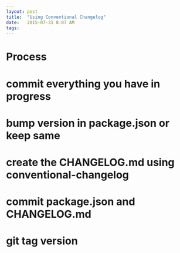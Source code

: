 ```yaml
---
layout: post
title:  "Using Conventional Changelog"
date:   2015-07-31 8:07 AM
tags:
---
```

# Process
# commit everything you have in progress
# bump version in package.json or keep same
# create the CHANGELOG.md using conventional-changelog
# commit package.json and CHANGELOG.md
# git tag version
